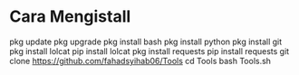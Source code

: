 # Cara Mengistall
pkg update
pkg upgrade
pkg install bash
pkg install python
pkg install git
pkg install lolcat
pip install lolcat
pkg install requests
pip install requests
git clone https://github.com/fahadsyihab06/Tools
cd Tools
bash Tools.sh
